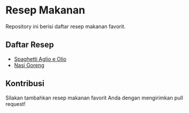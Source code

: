# Resep Makanan

Repository ini berisi daftar resep makanan favorit.

## Daftar Resep
- [Spaghetti Aglio e Olio](recipes/spaghetti-aglio-e-olio.md)
- [Nasi Goreng](recipes/nasi-goreng.md)

## Kontribusi
Silakan tambahkan resep makanan favorit Anda dengan mengirimkan pull request!

